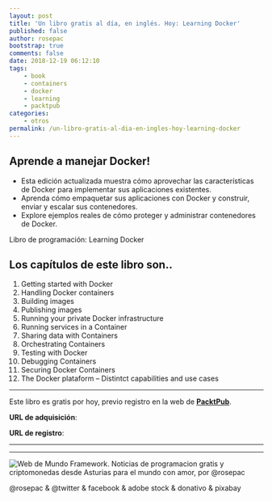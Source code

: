 ```yaml
---
layout: post
title: 'Un libro gratis al día, en inglés. Hoy: Learning Docker'
published: false
author: rosepac
bootstrap: true
comments: false
date: 2018-12-19 06:12:10
tags:
    - book
    - containers
    - docker
    - learning
    - packtpub
categories:
    - otros
permalink: /un-libro-gratis-al-dia-en-ingles-hoy-learning-docker
---
```

## Aprende a manejar Docker!

  * Esta edición actualizada muestra cómo aprovechar las características de Docker para implementar sus aplicaciones existentes.
  * Aprenda cómo empaquetar sus aplicaciones con Docker y construir, enviar y escalar sus contenedores.
  * Explore ejemplos reales de cómo proteger y administrar contenedores de Docker.

Libro de programación: Learning Docker

## Los capítulos de este libro son..

  1. Getting started with Docker
  2. Handling Docker containers
  3. Building images
  4. Publishing images
  5. Running your private Docker infrastructure
  6. Running services in a Container
  7. Sharing data with Containers
  8. Orchestrating Containers
  9. Testing with Docker
 10. Debugging Containers
 11. Securing Docker Containers
 12. The Docker plataform &#8211; Distintct capabilities and use cases

* * *

Este libro es gratis por hoy, previo registro en la web de **[PacktPub][1]**.
  
**URL de adquisición**: 
  
**URL de registro**: 

* * *


   


* * *


  


![Web de Mundo Framework. Noticias de programacion gratis y criptomonedas desde Asturias para el mundo con amor, por @rosepac][2]


  @rosepac & @twitter & facebook & adobe stock & donativo & pixabay


 [1]: https://www.packtpub.com
 [2]: https://image.ibb.co/iTckvT/mundo-framework-1350x167-steemit.png